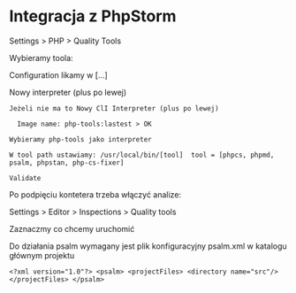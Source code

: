 # Integracja z PhpStorm

Settings > PHP > Quality Tools

Wybieramy toola:

  Configuration likamy w [...]

  Nowy interpreter (plus po lewej)

    Jeżeli nie ma to Nowy ClI Interpreter (plus po lewej)

      Image name: php-tools:lastest > OK

    Wybieramy php-tools jako interpreter

    W tool path ustawiamy: /usr/local/bin/[tool]  tool = [phpcs, phpmd, psalm, phpstan, php-cs-fixer]

    Validate

Po podpięciu kontetera trzeba włączyć analize:

Settings > Editor > Inspections > Quality tools

Zaznaczmy co chcemy uruchomić

Do działania psalm wymagany jest plik konfiguracyjny psalm.xml w katalogu głównym projektu

`<?xml version="1.0"?>
<psalm>
    <projectFiles>
        <directory name="src"/>
    </projectFiles>
</psalm>`